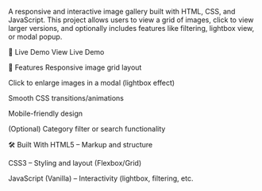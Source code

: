 A responsive and interactive image gallery built with HTML, CSS, and JavaScript. This project allows users to view a grid of images, click to view larger versions, and optionally includes features like filtering, lightbox view, or modal popup.

🔗 Live Demo
View Live Demo

📸 Features
Responsive image grid layout

Click to enlarge images in a modal (lightbox effect)

Smooth CSS transitions/animations

Mobile-friendly design

(Optional) Category filter or search functionality

🛠️ Built With
HTML5 – Markup and structure

CSS3 – Styling and layout (Flexbox/Grid)

JavaScript (Vanilla) – Interactivity (lightbox, filtering, etc.
